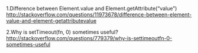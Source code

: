 1.Difference between Element.value and Element.getAttribute(“value”)
http://stackoverflow.com/questions/11973678/difference-between-element-value-and-element-getattributevalue

2.Why is setTimeout(fn, 0) sometimes useful?
http://stackoverflow.com/questions/779379/why-is-settimeoutfn-0-sometimes-useful







